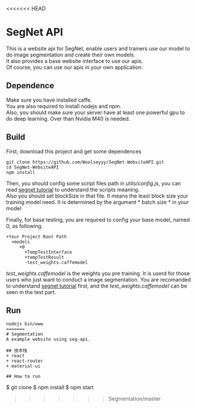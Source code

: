 <<<<<<< HEAD
# SegNet API
This is a website api for SegNet, enable users and trainers use our model to do image segmentation and create their own models.</br>
It also provides a base website interface to use our apis.</br>
Of course, you can use our apis in your own application.</br>

## Dependence
Make sure you have installed caffe.</br>
You are also required to install nodejs and npm.</br>
Also, you should make sure your server have at least one powerful gpu to do deep learning. Over than Nvidia M40 is needed.</br>

## Build
First, download this project and get some dependences
```
git clone https://github.com/Woolseyyy/SegNet-WebsiteAPI.git
cd SegNet-WebsiteAPI
npm install
```
Then, you should config some script files path in <i>utils/config.js</i>, you can read <a href="http://mi.eng.cam.ac.uk/projects/segnet/tutorial.html">segnet tutorial</a> to understand the scripts meaning.</br>
Also you should set blockSize in that file. It means the least block size your training model need. It is determined by the argument * batch size * in your model

Finally, for base testing, you are required to config your base model, named 0, as following.
```
+Your Project Root Path
  +models
     +0
       +TempTestInterface
       +tempTestResult
       -test_weights.caffemodel
```
<i>test_weights.caffemodel</i> is the weights you pre training. It is userd for those users who just want to conduct a image segmentation. You are recomanded to understand <a href="http://mi.eng.cam.ac.uk/projects/segnet/tutorial.html">segnet tutorial</a> first, and the <i>test_weights.caffemodel</i> can be seen in the test part.

## Run
```
nodejs bin/www
=======
# Segmentation
A example website using seg-api.

## 技术栈
+ react
+ react-router
+ material-ui

## How to run

```
$ git clone
$ npm install
$ npm start
>>>>>>> Segmentation/master
```